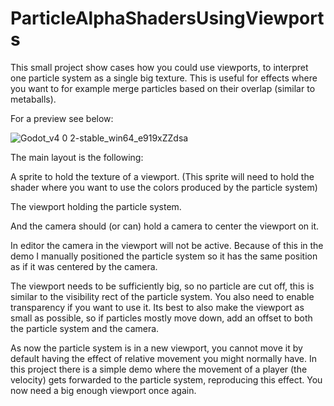 # ParticleAlphaShadersUsingViewports

This small project show cases how you could use viewports, to interpret one particle system as a single big texture.
This is useful for effects where you want to for example merge particles based on their overlap (similar to metaballs).

For a preview see below:

![Godot_v4 0 2-stable_win64_e919xZZdsa](https://user-images.githubusercontent.com/18115780/230944079-adf5f2b3-a08d-44a9-a1d2-ce76d949f643.gif)

The main layout is the following:

A sprite to hold the texture of a viewport.
(This sprite will need to hold the shader where you want to use the colors produced by the particle system)

The viewport holding the particle system.

And the camera should (or can) hold a camera to center the viewport on it.

In editor the camera in the viewport will not be active. Because of this in the demo I manually positioned the particle system so it has the same position as if it was centered by the camera.

The viewport needs to be sufficiently big, so no particle are cut off, this is similar to the visibility rect of the particle system. You also need to enable transparency if you want to use it.
Its best to also make the viewport as small as possible, so if particles mostly move down, add an offset to both the particle system and the camera.

As now the particle system is in a new viewport, you cannot move it by default having the effect of relative movement you might normally have.
In this project there is a simple demo where the movement of a player (the velocity) gets forwarded to the particle system, reproducing this effect. You now need a big enough viewport once again.